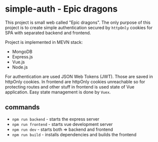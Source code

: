 # simple-auth - Epic dragons

This project is small web called "Epic dragons". The only purpose of this project is to create simple authentication
secured by `httpOnly` cookies for SPA with separated backend and frontend.

Project is implemented in MEVN stack:

- MongoDB
- Express.js
- Vue.js
- Node.js

For authentication are used JSON Web Tokens (JWT). Those are saved in httpOnly cookies. In frontend are httpOnly cookies
unreachable so for protecting routes and other stuff in frontend is used state of Vue application. Easy state management is
done by `Vuex`.

## commands

- `npm run backend` - starts the express server
- `npm run frontend` - starts vue development server
- `npm run dev` - starts both => backend and frontend
- `npm run build` - installs dependencies and builds the frontend